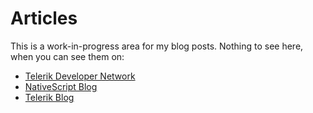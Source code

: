 # Articles

This is a work-in-progress area for my blog posts. Nothing to see here, when you can see them on:

- [Telerik Developer Network](http://developer.telerik.com/)
- [NativeScript Blog](https://www.nativescript.org/blog)
- [Telerik Blog](http://www.telerik.com/blogs)